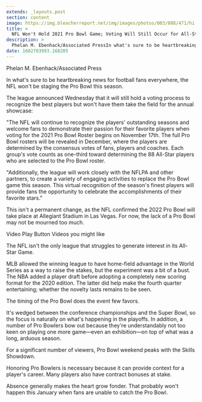 ```yaml
--- 
extends: _layouts.post 
section: content 
image: https://img.bleacherreport.net/img/images/photos/003/888/471/hi-res-b886b1b2c4da8415e02e57953080b3ae_crop_exact.jpg?w=1200&h=1200&q=75 
title: > 
  NFL Won't Hold 2021 Pro Bowl Game; Voting Will Still Occur for All-Star Rosters 
description: > 
  Phelan M. Ebenhack/Associated PressIn what's sure to be heartbreaking news for football fans everywhere, the NFL won't be staging the Pro Bowl this season.The full Pro Bowl rosters will be revealed in December, where the players are determined by the consensus votes of fans, players and coaches.Each group's vote counts as one-third toward determining the 88 All-Star players who are selected to the Pro Bowl roster.This isn't a permanent change, as the NFL confirmed the 2022 Pro Bowl will take place at Allegiant Stadium in Las Vegas.For now, the lack of a Pro Bowl may not be mourned too much. 
date: 1602703993.168205 
--- 
```

Phelan M. Ebenhack/Associated Press

In what's sure to be heartbreaking news for football fans everywhere, the NFL won't be staging the Pro Bowl this season.

The league announced Wednesday that it will still hold a voting process to recognize the best players but won't have them take the field for the annual showcase:

"The NFL will continue to recognize the players' outstanding seasons and welcome fans to demonstrate their passion for their favorite players when voting for the 2021 Pro Bowl Roster begins on November 17th. The full Pro Bowl rosters will be revealed in December, where the players are determined by the consensus votes of fans, players and coaches. Each group's vote counts as one-third toward determining the 88 All-Star players who are selected to the Pro Bowl roster.

"Additionally, the league will work closely with the NFLPA and other partners, to create a variety of engaging activities to replace the Pro Bowl game this season. This virtual recognition of the season's finest players will provide fans the opportunity to celebrate the accomplishments of their favorite stars."

This isn't a permanent change, as the NFL confirmed the 2022 Pro Bowl will take place at Allegiant Stadium in Las Vegas. For now, the lack of a Pro Bowl may not be mourned too much.

Video Play Button Videos you might like

The NFL isn't the only league that struggles to generate interest in its All-Star Game.

MLB allowed the winning league to have home-field advantage in the World Series as a way to raise the stakes, but the experiment was a bit of a bust. The NBA added a player draft before adopting a completely new scoring format for the 2020 edition. The latter did help make the fourth quarter entertaining; whether the novelty lasts remains to be seen.

The timing of the Pro Bowl does the event few favors.

It's wedged between the conference championships and the Super Bowl, so the focus is naturally on what's happening in the playoffs. In addition, a number of Pro Bowlers bow out because they're understandably not too keen on playing one more game—even an exhibition—on top of what was a long, arduous season.

For a significant number of viewers, Pro Bowl weekend peaks with the Skills Showdown.

Honoring Pro Bowlers is necessary because it can provide context for a player's career. Many players also have contract bonuses at stake.

Absence generally makes the heart grow fonder. That probably won't happen this January when fans are unable to catch the Pro Bowl.